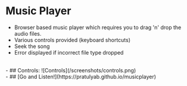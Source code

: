 # Music Player
- Browser based music player which requires you to drag 'n' drop the audio files.
- Various controls provided (keyboard shortcuts) 
- Seek the song
- Error displayed if incorrect file type dropped
<br/>
- ## Controls:
  ![Controls](/screenshots/controls.png)
 <br/> 
- ## [Go and Listen!](https://pratulyab.github.io/musicplayer)
